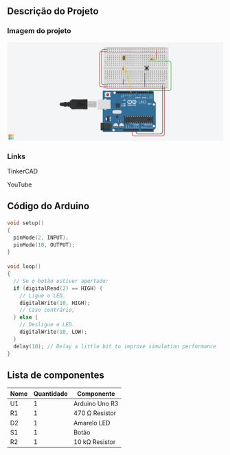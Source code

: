 ## Descrição do Projeto

### Imagem do projeto


![TinkerCAD](./Template.png)

### Links
TinkerCAD

YouTube

## Código do Arduino

```c
void setup()
{
  pinMode(2, INPUT);
  pinMode(10, OUTPUT);
}

void loop()
{
  // Se o botão estiver apertado:
  if (digitalRead(2) == HIGH) {
    // Ligue o LED.
    digitalWrite(10, HIGH);
    // Caso contrário,
  } else {
    // Desligue o LED.
    digitalWrite(10, LOW);
  }
  delay(10); // Delay a little bit to improve simulation performance
}
```

## Lista de componentes

| Nome | Quantidade | Componente |
|---|---|---|
| U1 | 1 |  Arduino Uno R3 |
| R1 | 1 | 470 Ω Resistor |
| D2 | 1 | Amarelo LED |
| S1 | 1 |  Botão |
| R2 | 1 | 10 kΩ Resistor |